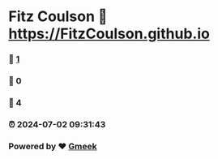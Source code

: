 # Fitz Coulson :link: https://FitzCoulson.github.io 
### :page_facing_up: [1](https://FitzCoulson.github.io/tag.html) 
### :speech_balloon: 0 
### :hibiscus: 4 
### :alarm_clock: 2024-07-02 09:31:43 
### Powered by :heart: [Gmeek](https://github.com/Meekdai/Gmeek)
